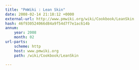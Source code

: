 ```yaml
---
title: "PmWiki : Lean Skin"
date: 2008-02-14 21:18:12 +0000
external-url: http://www.pmwiki.org/wiki/Cookbook/LeanSkin
hash: 46f930524066d84a9f54d7f7e1ac614b
annum:
    year: 2008
    month: 02
url-parts:
    scheme: http
    host: www.pmwiki.org
    path: /wiki/Cookbook/LeanSkin

---
```



